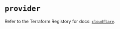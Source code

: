 # `provider`

Refer to the Terraform Registory for docs: [`cloudflare`](https://registry.terraform.io/providers/cloudflare/cloudflare/4.6.0/docs).
